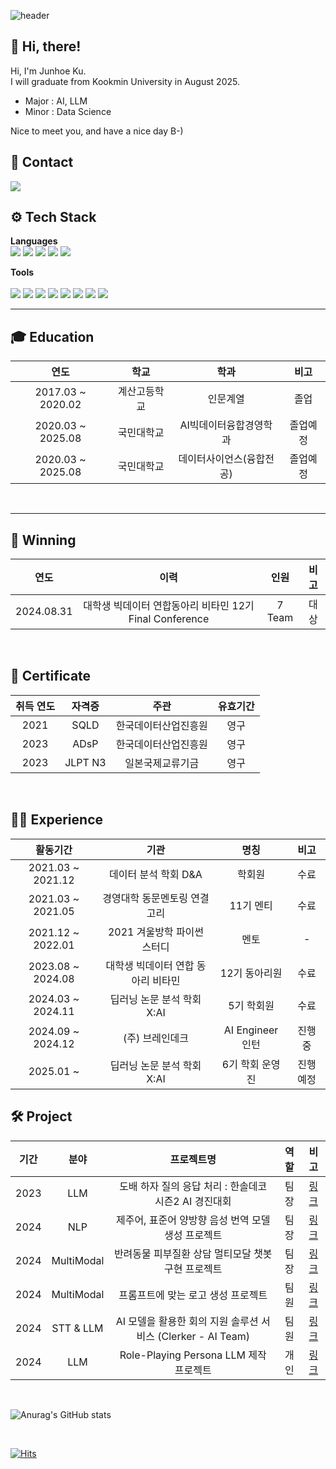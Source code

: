 <div align="left">

![header](https://capsule-render.vercel.app/api?type=waving&height=320&color=gradient&text=JunhoeKu%20Github&section=header&reversal=false)

## 👋 Hi, there!
Hi, I'm Junhoe Ku.\
I will graduate from Kookmin University in August 2025.
- Major : AI, LLM
- Minor : Data Science
	
Nice to meet you, and have a nice day B-)  
	  
## 💜 Contact
<img src="https://img.shields.io/badge/kujoon13413@gmail.com-EA4335?style=flat&logo=Gmail&logoColor=white"/>

<br>
	  
##  ⚙️ Tech Stack
**Languages**
<br>
	<img src="https://img.shields.io/badge/Python-3776AB?style=flat&logo=Python&logoColor=white"/>
 	<img src="https://img.shields.io/badge/Pytorch-EE4C2C?style=flat&logo=Pytorch&logoColor=white"/>
 	<img src="https://img.shields.io/badge/Pytest-3776AB?style=flat&logo=Pytest&logoColor=white"/>
	<img src="https://img.shields.io/badge/SQL-4479A1?style=flat&logo=MySQL&logoColor=white"/>
	<img src="https://img.shields.io/badge/Excel-217346?style=flat&logo=MicrosoftExcel&logoColor=white"/>
<br>
	
**Tools**
<br>	
	<img src="https://img.shields.io/badge/Jupyter-F37626?style=flat&logo=Jupyter&logoColor=white"/>
	<img src="https://img.shields.io/badge/Google Colab-F9AB00?style=flat&logo=Google Colab&logoColor=white"/>
	<img src="https://img.shields.io/badge/VS Code-007ACC?style=flat&logo=Visual Studio Code&logoColor=white"/>
	<img src="https://img.shields.io/badge/Git-F05032?style=flat&logo=Git&logoColor=white"/>
	<img src="https://img.shields.io/badge/Github-181717?style=flat&logo=Github&logoColor=white"/>
	<img src="https://img.shields.io/badge/GitLab-FC6D26?style=flat&logo=GitLab&logoColor=white"/>
	<img src="https://img.shields.io/badge/Notion-000000?style=flat&logo=Notion&logoColor=white"/>
	<img src="https://img.shields.io/badge/Slack-4A154B?style=flat&logo=Slack&logoColor=white"/>
<br>
  
----
## 🎓 Education
| 연도 | 학교 | 학과 | 비고 |
| :------: | :------: | :------: | :------: |
| 2017.03 ~ 2020.02 | 계산고등학교 | 인문계열 | 졸업 |
| 2020.03 ~ 2025.08 | 국민대학교 | AI빅데이터융합경영학과 | 졸업예정 |
| 2020.03 ~ 2025.08 | 국민대학교 | 데이터사이언스(융합전공) | 졸업예정 |

<br>

----
## 🏅 Winning
| 연도 | 이력 | 인원 | 비고 |
| :------: | :------: | :------: | :------: |
| 2024.08.31 | 대학생 빅데이터 연합동아리 비타민 12기 Final Conference | 7 Team | 대상 |

<br>

## 📜 Certificate  
| 취득 연도 | 자격증 | 주관 | 유효기간 |
| :------: | :------: | :------: | :------: |
|2021|SQLD|한국데이터산업진흥원|영구|
|2023|ADsP|한국데이터산업진흥원|영구|
|2023|JLPT N3|일본국제교류기금|영구|
  
<br>

## 👩🏻 Experience
| 활동기간 | 기관 | 명칭 | 비고 |
| :------: | :------: | :------: | :------: |
| 2021.03 ~ 2021.12 | 데이터 분석 학회 D&A | 학회원 | 수료 |
| 2021.03 ~ 2021.05 | 경영대학 동문멘토링 연결고리 | 11기 멘티 | 수료 |
| 2021.12 ~ 2022.01 | 2021 겨울방학 파이썬 스터디 | 멘토 | - |
| 2023.08 ~ 2024.08 | 대학생 빅데이터 연합 동아리 비타민 | 12기 동아리원 | 수료 |
| 2024.03 ~ 2024.11 | 딥러닝 논문 분석 학회 X:AI | 5기 학회원 | 수료 |
| 2024.09 ~ 2024.12 | (주) 브레인데크 | AI Engineer 인턴 | 진행중 |
| 2025.01 ~ | 딥러닝 논문 분석 학회 X:AI | 6기 학회 운영진 | 진행예정 |

## 🛠️ Project
| 기간 | 분야 | 프로젝트명 | 역할 | 비고 |
| :------: | :------: | :------: | :------: | :------: |
|2023| LLM | 도배 하자 질의 응답 처리 : 한솔데코 시즌2 AI 경진대회 | 팀장 | [링크](https://github.com/junhoeKu/Developing-LLM-with-dobaehaja) |
|2024| NLP | 제주어, 표준어 양방향 음성 번역 모델 생성 프로젝트 |팀장| [링크](https://github.com/junhoeKu/Jeju-Translation) |
|2024| MultiModal | 반려동물 피부질환 상담 멀티모달 챗봇 구현 프로젝트 |팀장| [링크](https://github.com/junhoeKu/Pet-skin-ImageCaptioning) |
|2024| MultiModal | 프롬프트에 맞는 로고 생성 프로젝트 | 팀원 | [링크](https://github.com/junhoeKu/Logo-Generation-for-Diffusion) |
|2024| STT & LLM | AI 모델을 활용한 회의 지원 솔루션 서비스 (Clerker - AI Team) | 팀원 | [링크](https://github.com/junhoeKu/clerker-ai) |
|2024| LLM | Role-Playing Persona LLM 제작 프로젝트 | 개인 | [링크](https://github.com/junhoeKu/LLM-Megumin) |

<br>
   
![Anurag's GitHub stats](https://github-readme-stats.vercel.app/api?username=junhoeKu&show_icons=true&theme=midnight-dracula)


<br>
	
[![Hits](https://hits.seeyoufarm.com/api/count/incr/badge.svg?url=https%3A%2F%2Fgithub.com%2FjunhoeKu&count_bg=%2379C83D&title_bg=%23555555&icon=&icon_color=%23E7E7E7&title=hits&edge_flat=false)](https://hits.seeyoufarm.com)
